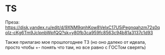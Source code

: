 # TS

Преза: https://disk.yandex.ru/edit/d/9XNM9qnhKow8VelxC17U5iPegnqahzm72s0qoIz-cKg6Tm9JclpnbWpfQQ?sk=y80fb3ca959fc8563c94b81a3137c1d93 

Также прилагаю мое прошлогоднее ТЗ (но оно далеко от идеала, просто чтобы +- понять что там, но все равно с ГОСТом сверять)